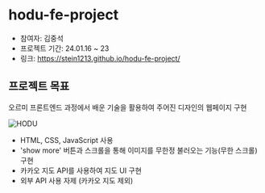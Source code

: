# hodu-fe-project

* 참여자: 김중석
* 프로젝트 기간: 24.01.16 ~ 23
* 링크: https://stein1213.github.io/hodu-fe-project/

## 프로젝트 목표
오르미 프론트엔드 과정에서 배운 기술을 활용하여 주어진 디자인의 웹페이지 구현

![HODU](https://github.com/stein1213/hodu-fe-project/assets/155411194/627c821b-64f1-4057-9a62-5b10c690c37b)
  
  * HTML, CSS, JavaScript 사용
  * 'show more' 버튼과 스크롤을 통해 이미지를 무한정 불러오는 기능(무한 스크롤) 구현
  * 카카오 지도 API를 사용하여 지도 UI 구현
  * 외부 API 사용 자제 (카카오 지도 제외)

    
